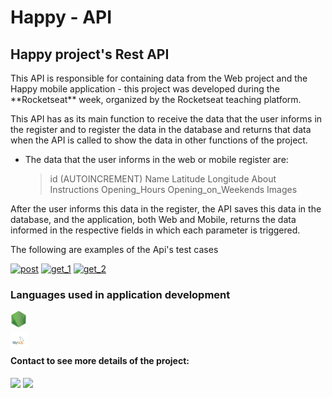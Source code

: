 # Happy - API

<h2>Happy project's Rest API</h2>
<p> This API is responsible for containing data from the Web project and the Happy mobile application - this project was developed during the **Rocketseat** week, organized by the Rocketseat teaching platform.</p>
<p> This API has as its main function to receive the data that the user informs in the register and to register the data in the database and returns that data when the API is called to show the data in other functions of the project.</p>

- The data that the user informs in the web or mobile register are:
  > id (AUTOINCREMENT)
  > Name
  > Latitude
  > Longitude
  > About
  > Instructions
  > Opening_Hours
  > Opening_on_Weekends
  > Images

<p>After the user informs this data in the register, the API saves this data in the database, and the application, both Web and Mobile, returns the data informed in the respective fields in which each parameter is triggered.</p>

<p>The following are examples of the Api's test cases</p>
<a data-flickr-embed="true" href="https://www.flickr.com/photos/190690980@N06/50498114523/in/dateposted-public/" title="post"><img src="https://live.staticflickr.com/65535/50498114523_0cf245984e_z.jpg" width="640" height="333" alt="post"></a>
<a data-flickr-embed="true" href="https://www.flickr.com/photos/190690980@N06/50498978812/in/dateposted-public/" title="get_1"><img src="https://live.staticflickr.com/65535/50498978812_2286fbc59d_z.jpg" width="640" height="292" alt="get_1"></a>
<a data-flickr-embed="true" href="https://www.flickr.com/photos/190690980@N06/50498978792/in/dateposted-public/" title="get_2"><img src="https://live.staticflickr.com/65535/50498978792_191d7a79a9_z.jpg" width="640" height="331" alt="get_2"></a>

<h3>Languages ​​used in application development</h3>
<img align="left" alt="Node.js" width="26px" src="https://raw.githubusercontent.com/github/explore/80688e429a7d4ef2fca1e82350fe8e3517d3494d/topics/nodejs/nodejs.png" />
<br/>
<br/>
<img align="left" alt="MySQL" width="26px" src="https://raw.githubusercontent.com/github/explore/80688e429a7d4ef2fca1e82350fe8e3517d3494d/topics/mysql/mysql.png" />
<br/>

<h4>Contact to see more details of the project:</h4>
<p align="left">
<a href="mailto:lucasanselmodasilva02@gmail.com" alt="Gmail">
<img src="https://img.shields.io/badge/-lucasanselmodasilva02@gmail.com-e34c41?style=flat-square&labelColor=e34c41&logo=gmail&logoColor=white&link=lucasanselmodasilva02@gmail.com" /></a>
  
<a href="https://www.linkedin.com/in/lucas-anselmo-moraes-da-silva-543636161/" alt="Linkedin">
<img src="https://img.shields.io/badge/-Lucas-blue?style=flat-square&logo=Linkedin&logoColor=white&link=https://www.linkedin.com/in/lucas-anselmo-moraes-da-silva-543636161/" /></a>
